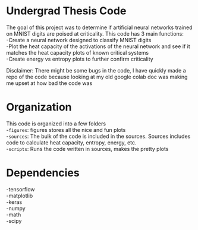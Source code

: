 # Undergrad Thesis Code
The goal of this project was to determine if artificial neural networks trained on MNIST digits are poised at criticality. 
This code has 3 main functions:\
-Create a neural network designed to classify MNIST digits\
-Plot the heat capacity of the activations of the neural network and see if it matches the heat capacity plots of known critical systems\
-Create energy vs entropy plots to further confirm criticality

Disclaimer: There might be some bugs in the code, I have quickly made a repo of the code
because looking at my old google colab doc was making me upset at how bad the code was

# Organization
This code is organized into a few folders\
-`figures`: figures stores all the nice and fun plots\
-`sources`: The bulk of the code is included in the sources. Sources includes code to calculate heat capacity, entropy, energy, etc.\
-`scripts`: Runs the code written in sources, makes the pretty plots

# Dependencies
-tensorflow\
-matplotlib\
-keras\
-numpy\
-math\
-scipy